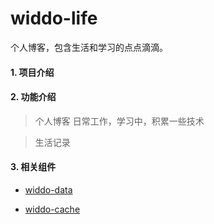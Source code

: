# widdo-life
个人博客，包含生活和学习的点点滴滴。

#### 1. 项目介绍
#### 2. 功能介绍

> 个人博客
日常工作，学习中，积累一些技术

> 生活记录

#### 3. 相关组件

 - [widdo-data]()
 
 - [widdo-cache]()